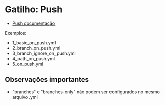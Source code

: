 # Gatilho: Push
- [Push documentação](https://docs.github.com/pt/actions/writing-workflows/choosing-when-your-workflow-runs/events-that-trigger-workflows#push)

Exemplos:
- 1_basic_on_push.yml
- 2_branch_on_push.yml
- 3_branch_ignore_on_push.yml
- 4_path_on_push.yml
- 5_on_push.yml

## Observações importantes
- "branches" e "branches-only" não podem ser configurados no mesmo arquivo .yml
